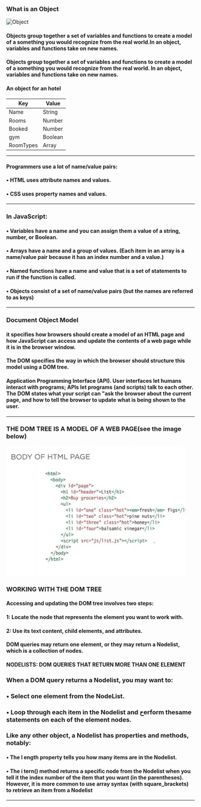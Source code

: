 ### What is an Object
![Object](https://data-flair.training/blogs/wp-content/uploads/sites/2/2018/04/Different-ways-to-create-objects-in-Java-01.jpg)

#### Objects group together a set of variables and functions to create a model of a something you would recognize from the real world.In an object, variables and functions take on new names. 

#### Objects group together a set of variables and functions to create a model of a something you would recognize from the real world. In an object, variables and functions take on new names. 

#### An object for an hotel

Key | Value
--|--
Name | String
Rooms | Number
Booked | Number
gym|Boolean
RoomTypes |Array
---------
#### Programmers use a lot of name/value pairs: 
#### • HTML uses attribute names and values. 
#### • CSS uses property names and values. 
---------
### In JavaScript: 
#### • Variables have a name and you can assign them a value of a string, number, or Boolean. 
#### • Arrays have a name and a group of values. (Each item in an array is a name/value pair because it has an index number and a value.) 
#### • Named functions have a name and value that is a set of statements to run if the function is called. 
#### • Objects consist of a set of name/value pairs (but the names are referred to as keys)

-------------
### Document Object Model
#### it specifies how browsers should create a model of an HTML page and how JavaScript can access and update the contents of a web page while it is in the browser window.


#### The DOM specifies the way in which the browser should structure this model using a DOM tree. 

#### Application Programming Interface (API). User interfaces let humans interact with programs; APls let programs (and scripts) talk to each other. The DOM states what your script can "ask the browser about the current page, and how to tell the browser to update what is being shown to the user. 
----------------

### THE DOM TREE IS A MODEL OF A WEB PAGE(see the image below)
![tree](tree1.jpg)


### WORKING WITH THE DOM TREE 

#### Accessing and updating the DOM tree involves two steps: 
#### 1: Locate the node that represents the element you want to work with. 
#### 2: Use its text content, child elements, and attributes.

#### DOM queries may return one element, or they may return a Nodelist, which is a collection of nodes. 

#### NODELISTS: DOM QUERIES THAT RETURN MORE THAN ONE ELEMENT

### When a DOM query returns a Nodelist, you may want to: 
### • Select one element from the NodeList. 
### • Loop through each item in the Nodelist and حerform thesame statements on each of the element nodes.

### Like any other object, a Nodelist has properties and methods, notably: 
#### • The l ength property tells you how many items are in the Nodelist. 
#### • The i tern() method returns a specific node from the Nodelist when you tell it the index number of the item that you want (in the parentheses). However, it is more common to use array syntax (with square_brackets) to retrieve an item from a Nodelist

--------------
